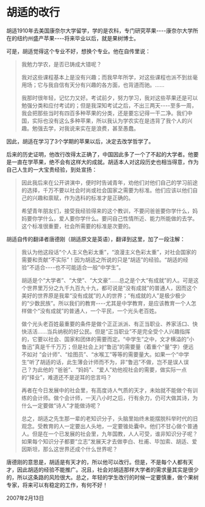 # 胡适的改行

胡适1910年去美国康奈尔大学留学，学的是农科，专门研究苹果----康奈尔大学所在的纽约州盛产苹果----将来毕业以后，就是果树博士。

可是，胡适觉得这个专业不好，想换个专业。他在自传里说：

> 我勉力学农，是否已铸成大错呢？
> 
> 我对这些课程基本上是没有兴趣；而我早年所学，对这些课程也派不到丝毫用场；它与我自信有天分有兴趣的各方面，也背道而驰。……
> 
> 我那时很年轻，记忆力又好。考试前夕，努力学习，我对这些苹果还是可以勉强分类和应付考试的；但是我深知考试之后，不出三两天----至多一周，我会把那些当时有四百多种苹果的分类，还是要忘记得一干二净。我们中国，实际也没有这么多种苹果，所以我认为学农实在是违背了我个人的兴趣。勉强去学，对我说来实在是浪费，甚至愚蠢。

因此，胡适在学习了3个学期的苹果以后，决定去改学哲学了。

后来的历史证明，他改行改得太正确了，中国因此多了一个了不起的大学者。他要是一直在学苹果，绝不会有这样大的成就。胡适本人对这段历史也相当得意，作为自己人生的一大宝贵经验，到处宣扬：

> 因此我后来在公开讲演中，便时时告诫青年，劝他们对他们自己的学习前途的选择，千万不要以社会时尚或社会国家之需要为标准。他们应该以他们自己的兴趣和禀赋，作为选科的标准才是正确的。
> 
> 希望青年朋友们，接受我经验得来的这个教训，不要问爸爸要你学什么，妈妈要你学什么，爱人要你学什么。要问自己性情所近、能力所能做的去学。这个标准很重要，社会所需要的标准是次要的。

胡适自传的翻译者唐德刚（胡适原文是英语），翻译到这里，加了一段注解：

> 我认为他这段话“个人主义色彩太重”，“浪漫主义色彩太重”，对社会国家的需要和贡献“不实际”！因为胡适之所说的只是“胡适”的经验。“胡适的经验”不适合----也不可能适合一般“中学生”。
> 
> 胡适是个“大学者”、“大使”、“大文豪”……总之是个大“有成就”的人。可是这个世界里万分之九千九百九十九，都可说是“没有成就”的普通人，因而这个美好的世界原是我辈“没有成就”的人的世界；“有成就的人”是极少极少的“少数民族”。所以我们的教育----尤其是中学教育，是应该教育一个人怎样做个“没有成就”的普通人，一个平民，一个光头老百姓。
> 
> 做个光头老百姓最重要的条件是做个正正派派、有正当职业、养家活口、快快活活……当兵纳税的好公民。但是“正当职业”不是完全受个人兴趣指挥的，它要以社会、国家和团体的需要而定。“中学生”之中，文才横溢的“小鲁迅”真是千千万万；但是社会上对“鲁迅”的需要量（着重个“量”字）便远不如对 “会计师”、“绘图员”、“水喉工”等等的需要量大。如果一个“中学生”听了胡适的话，此生薄会计师而不为，非“鲁迅”不做，岂不是误人误己？为此他的 “爸爸”、“妈妈”、“爱人”劝他视社会的需要，做实际一点的“择业”，难道还不是逆耳的忠言吗？
> 
> 再者在今日发展中的社会里，有高度诗人气质的天才，未始就不能做个有训练的会计师。做个会计师，一天八小时之后，行有余力，仍可大做其诗，为什么一定要做“诗人”才能做诗呢？
> 
> 总之，胡适之先生那一辈的老知识分子，头脑里始终未能摆脱科举时代的旧观念。受教育的人一定要出人头地，一定要锥处囊中。他们不甘心做个普通人。但是在一个已发展的社会里，九年国教，人人可受，谁非知识分子呢？如果每个知识分子都要“立志”发展天才去做李白、杜甫、毕加索、胡适、爱因斯坦，那么这世界还成个什么世界呢？

唐德刚的意思是，胡适是有天才的，所以他可以改行。但是，不是每个人都有天才，因此胡适的经验不能推广。况且，社会对胡适那样大学者的需求量其实是很少的，所以这条路的风险很大。总之，年轻的学生改行的时候一定要慎重，做个果树专家，将来可以有稳定的工作，有何不好！

2007年2月13日
